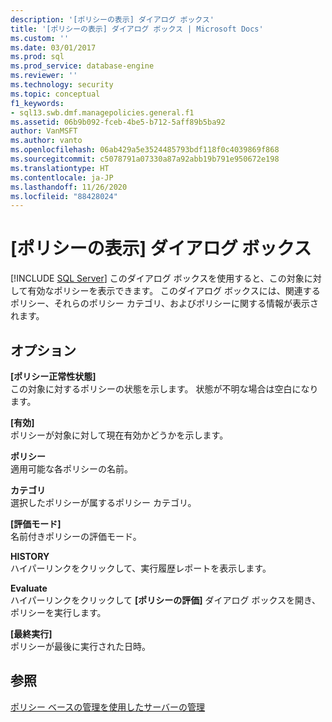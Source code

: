 ```yaml
---
description: '[ポリシーの表示] ダイアログ ボックス'
title: '[ポリシーの表示] ダイアログ ボックス | Microsoft Docs'
ms.custom: ''
ms.date: 03/01/2017
ms.prod: sql
ms.prod_service: database-engine
ms.reviewer: ''
ms.technology: security
ms.topic: conceptual
f1_keywords:
- sql13.swb.dmf.managepolicies.general.f1
ms.assetid: 06b9b092-fceb-4be5-b712-5aff89b5ba92
author: VanMSFT
ms.author: vanto
ms.openlocfilehash: 06ab429a5e3524485793bdf118f0c4039869f868
ms.sourcegitcommit: c5078791a07330a87a92abb19b791e950672e198
ms.translationtype: HT
ms.contentlocale: ja-JP
ms.lasthandoff: 11/26/2020
ms.locfileid: "88428024"
---
```

# <a name="view-policies-dialog-box"></a>[ポリシーの表示] ダイアログ ボックス
 [!INCLUDE [SQL Server](../../includes/applies-to-version/sqlserver.md)]
  このダイアログ ボックスを使用すると、この対象に対して有効なポリシーを表示できます。 このダイアログ ボックスには、関連するポリシー、それらのポリシー カテゴリ、およびポリシーに関する情報が表示されます。  
  
## <a name="options"></a>オプション  
 **[ポリシー正常性状態]**  
 この対象に対するポリシーの状態を示します。 状態が不明な場合は空白になります。  
  
 **[有効]**  
 ポリシーが対象に対して現在有効かどうかを示します。  
  
 **ポリシー**  
 適用可能な各ポリシーの名前。  
  
 **カテゴリ**  
 選択したポリシーが属するポリシー カテゴリ。  
  
 **[評価モード]**  
 名前付きポリシーの評価モード。  
  
 **HISTORY**  
 ハイパーリンクをクリックして、実行履歴レポートを表示します。  
  
 **Evaluate**  
 ハイパーリンクをクリックして **[ポリシーの評価]** ダイアログ ボックスを開き、ポリシーを実行します。  
  
 **[最終実行]**  
 ポリシーが最後に実行された日時。  
  
## <a name="see-also"></a>参照  
 [ポリシー ベースの管理を使用したサーバーの管理](../../relational-databases/policy-based-management/administer-servers-by-using-policy-based-management.md)  
  
  
